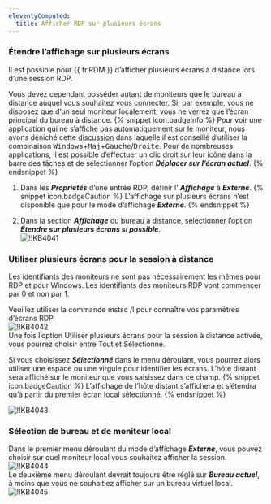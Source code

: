 ```yaml
---
eleventyComputed:
  title: Afficher RDP sur plusieurs écrans
---
```

### Étendre l’affichage sur plusieurs écrans 
Il est possible pour {{ fr.RDM }} d’afficher plusieurs écrans à distance lors d’une session RDP.  

Vous devez cependant posséder autant de moniteurs que le bureau à distance auquel vous souhaitez vous connecter. Si, par exemple, vous ne disposez que d’un seul moniteur localement, vous ne verrez que l’écran principal du bureau à distance. 
{% snippet icon.badgeInfo %} 
Pour voir une application qui ne s’affiche pas automatiquement sur le moniteur, nous avons déniché cette [discussion](https://superuser.com/questions/53585/how-to-move-windows-that-open-up-offscreen) dans laquelle il est conseillé d’utiliser la combinaison <kbd>Windows</kbd>+<kbd>Maj</kbd>+<kbd>Gauche</kbd>/<kbd>Droite</kbd>. Pour de nombreuses applications, il est possible d’effectuer un clic droit sur leur icône dans la barre des tâches et de sélectionner l’option ***Déplacer sur l’écran actuel***. 
{% endsnippet %}

1. Dans les ***Propriétés*** d’une entrée RDP, définir l’ ***Affichage*** à ***Externe***. 
{% snippet icon.badgeCaution %} 
L’affichage sur plusieurs écrans n’est disponible que pour le mode d’affichage ***Externe***. 
{% endsnippet %}
 
2. Dans la section ***Affichage*** du bureau à distance, sélectionner l’option ***Étendre sur plusieurs écrans si possible***.  
![!!KB4041](https://webdevolutions.azureedge.net/docs/fr/kb/KB4041.png) 
### Utiliser plusieurs écrans pour la session à distance 
Les identifiants des moniteurs ne sont pas nécessairement les mêmes pour RDP et pour Windows. Les identifiants des moniteurs RDP vont commencer par 0 et non par 1.  

Veuillez utiliser la commande mstsc /l pour connaître vos paramètres d’écrans RDP.  
![!!KB4042](https://webdevolutions.azureedge.net/docs/fr/kb/KB4042.png)  
Une fois l’option Utiliser plusieurs écrans pour la session à distance activée, vous pourrez choisir entre Tout et Sélectionné.  

Si vous choisissez ***Sélectionné*** dans le menu déroulant, vous pourrez alors utiliser une espace ou une virgule pour identifier les écrans. L’hôte distant sera affiché sur le moniteur que vous saisissez dans ce champ. 
{% snippet icon.badgeCaution %} 
L’affichage de l’hôte distant s’affichera et s’étendra qu’à partir du premier écran local sélectionné. 
{% endsnippet %}
  
![!!KB4043](https://webdevolutions.azureedge.net/docs/fr/kb/KB4043.png)  
### Sélection de bureau et de moniteur local 
Dans le premier menu déroulant du mode d’affichage ***Externe***, vous pouvez choisir sur quel moniteur local vous souhaitez afficher la session.  
![!!KB4044](https://webdevolutions.azureedge.net/docs/fr/kb/KB4044.png)  
Le deuxième menu déroulant devrait toujours être réglé sur ***Bureau actuel***, à moins que vous ne souhaitiez afficher sur un bureau virtuel local.  
![!!KB4045](https://webdevolutions.azureedge.net/docs/fr/kb/KB4045.png) 
